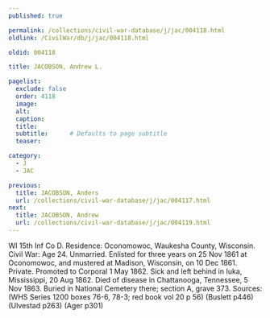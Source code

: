 ```yaml
---
published: true

permalink: /collections/civil-war-database/j/jac/004118.html
oldlink: /CivilWar/db/j/jac/004118.html

oldid: 004118

title: JACOBSON, Andrew L.

pagelist:
  exclude: false
  order: 4118
  image: 
  alt:
  caption:
  title:
  subtitle:      # Defaults to page subtitle
  teaser:

category: 
  - J 
  - JAC

previous:
  title: JACOBSON, Anders
  url: /collections/civil-war-database/j/jac/004117.html  
next:
  title: JACOBSON, Andrew
  url: /collections/civil-war-database/j/jac/004119.html   
---
```

WI 15th Inf Co D. Residence: Oconomowoc, Waukesha County, Wisconsin. Civil War: Age 24. Unmarried. Enlisted for three years on 25 Nov 1861 at Oconomowoc, and mustered at Madison, Wisconsin, on 10 Dec 1861. Private. Promoted to Corporal 1 May 1862. Sick and left behind in Iuka, Mississippi, 20 Aug 1862. Died of disease in Chattanooga, Tennessee, 5 Nov 1863. Buried in National Cemetery there; section A, grave 373. Sources: (WHS Series 1200 boxes 76-6, 78-3; red book vol 20 p 56) (Buslett p446) (Ulvestad p263) (Ager p301)